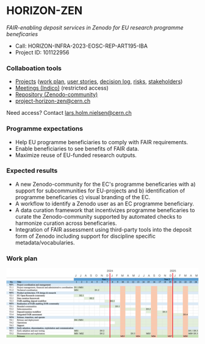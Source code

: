 # HORIZON-ZEN

*FAIR-enabling deposit services in Zenodo for EU research programme beneficaries*

- Call: HORIZON-INFRA-2023-EOSC-REP-ART195-IBA
- Project ID: 101122956

### Collaboation tools

- [Projects](https://github.com/zenodo/horizon-zen/projects?query=is%3Aopen) ([work plan](https://github.com/orgs/zenodo/projects/33), [user stories](https://github.com/orgs/zenodo/projects/38), [decision log](https://github.com/orgs/zenodo/projects/34), [risks](https://github.com/orgs/zenodo/projects/36), [stakeholders](https://github.com/orgs/zenodo/projects/37)) 
- [Meetings (Indico)](https://indico.cern.ch/category/17009/) (restricted access)
- [Repository (Zenodo-community)](https://zenodo.org/communities/horizon-zen/)
- [project-horizon-zen@cern.ch](mailto:project-horizon-zen@cern.ch)

Need access? Contact [lars.holm.nielsen@cern.ch](mailto:lars.holm.nielsen@cern.ch)

### Programme expectations

- Help EU programme beneficiaries to comply with FAIR requirements.
- Enable beneficiaries to see benefits of FAIR data.
- Maximize reuse of EU-funded research outputs.

### Expected results

- A new Zenodo-community for the EC's programme beneficaries with a) support for subcommunities for EU-projects and b) identification of programme beneficaries c) visual branding of the EC.
- A workflow to identify a Zenodo user as an EC programme beneficiary.
- A data curation framework that incentivizes programme beneficaries to curate the Zenodo-community supported by automated checks to harmonize curation across beneficaries.
- Integration of FAIR assessment using third-party tools into the deposit form of Zenodo including support for discipline specific metadata/vocabularies.

### Work plan

![Work plan](work-plan.png)
